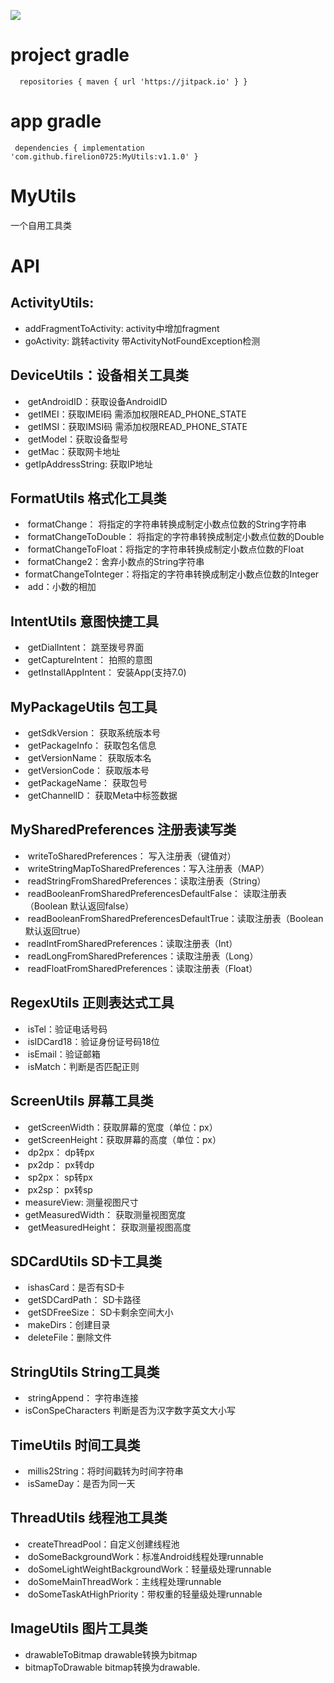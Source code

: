 [![](https://jitpack.io/v/firelion0725/MyUtils.svg)](https://jitpack.io/#firelion0725/MyUtils)
# project gradle
`   repositories {
      maven { url 'https://jitpack.io' }
     }
     `
# app gradle
`  dependencies {
       implementation 'com.github.firelion0725:MyUtils:v1.1.0'
    }
`


# MyUtils
一个自用工具类

# API
##  ActivityUtils:
*  addFragmentToActivity: activity中增加fragment
*  goActivity: 跳转activity 带ActivityNotFoundException检测

##  DeviceUtils：设备相关工具类
*  getAndroidID：获取设备AndroidID
*  getIMEI：获取IMEI码 需添加权限READ_PHONE_STATE
*  getIMSI：获取IMSI码 需添加权限READ_PHONE_STATE
*  getModel：获取设备型号
*  getMac：获取网卡地址
*  getIpAddressString: 获取IP地址
  
##  FormatUtils 格式化工具类
*  formatChange： 将指定的字符串转换成制定小数点位数的String字符串
*  formatChangeToDouble： 将指定的字符串转换成制定小数点位数的Double
*  formatChangeToFloat：将指定的字符串转换成制定小数点位数的Float
*  formatChange2：舍弃小数点的String字符串
*  formatChangeToInteger：将指定的字符串转换成制定小数点位数的Integer
*  add：小数的相加
##  IntentUtils 意图快捷工具
*  getDialIntent： 跳至拨号界面
*  getCaptureIntent： 拍照的意图
*  getInstallAppIntent： 安装App(支持7.0)
## MyPackageUtils 包工具
*  getSdkVersion： 获取系统版本号
*  getPackageInfo： 获取包名信息
*  getVersionName： 获取版本名
*  getVersionCode： 获取版本号
*  getPackageName： 获取包号
*  getChannelID： 获取Meta中标签数据
## MySharedPreferences 注册表读写类
*  writeToSharedPreferences： 写入注册表（键值对）
*  writeStringMapToSharedPreferences：写入注册表（MAP）
*  readStringFromSharedPreferences：读取注册表（String）
*  readBooleanFromSharedPreferencesDefaultFalse： 读取注册表（Boolean 默认返回false）
*  readBooleanFromSharedPreferencesDefaultTrue：读取注册表（Boolean 默认返回true）
*  readIntFromSharedPreferences：读取注册表（Int）
*  readLongFromSharedPreferences：读取注册表（Long）
*  readFloatFromSharedPreferences：读取注册表（Float）
## RegexUtils 正则表达式工具
*  isTel：验证电话号码
*  isIDCard18：验证身份证号码18位
*  isEmail：验证邮箱
*  isMatch：判断是否匹配正则
## ScreenUtils 屏幕工具类
*  getScreenWidth：获取屏幕的宽度（单位：px）
*  getScreenHeight：获取屏幕的高度（单位：px）
*  dp2px： dp转px
*  px2dp： px转dp
*  sp2px： sp转px
*  px2sp： px转sp
*  measureView: 测量视图尺寸
*  getMeasuredWidth： 获取测量视图宽度
*  getMeasuredHeight： 获取测量视图高度
## SDCardUtils SD卡工具类
*  ishasCard：是否有SD卡
*  getSDCardPath： SD卡路径
*  getSDFreeSize： SD卡剩余空间大小
*  makeDirs：创建目录
*  deleteFile：删除文件
## StringUtils String工具类
*  stringAppend： 字符串连接
*  isConSpeCharacters 判断是否为汉字数字英文大小写
## TimeUtils 时间工具类
*  millis2String：将时间戳转为时间字符串
*  isSameDay：是否为同一天
## ThreadUtils 线程池工具类
*  createThreadPool：自定义创建线程池
*  doSomeBackgroundWork：标准Android线程处理runnable
*  doSomeLightWeightBackgroundWork：轻量级处理runnable
*  doSomeMainThreadWork：主线程处理runnable
*  doSomeTaskAtHighPriority：带权重的轻量级处理runnable
## ImageUtils 图片工具类
* drawableToBitmap drawable转换为bitmap
* bitmapToDrawable bitmap转换为drawable.
